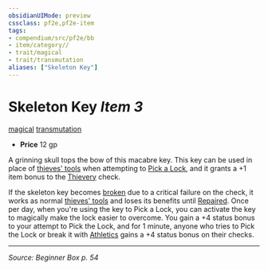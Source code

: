 ```yaml
---
obsidianUIMode: preview
cssclass: pf2e,pf2e-item
tags:
- compendium/src/pf2e/bb
- item/category//
- trait/magical
- trait/transmutation
aliases: ["Skeleton Key"]
---
```

# Skeleton Key *Item 3*  
[magical](magical.md "Magical Item Trait")  [transmutation](transmutation.md "Transmutation School Trait")  

- **Price** 12 gp

A grinning skull tops the bow of this macabre key. This key can be used in place of [thieves' tools](thieves-tools.md) when attempting to [Pick a Lock](pick-a-lock.md), and it grants a +1 item bonus to the [Thievery](skills.md#Thievery) check.

If the skeleton key becomes [broken](conditions.md#Broken) due to a critical failure on the check, it works as normal [thieves' tools](thieves-tools.md) and loses its benefits until [Repaired](repair.md). Once per day, when you're using the key to Pick a Lock, you can activate the key to magically make the lock easier to overcome. You gain a +4 status bonus to your attempt to Pick the Lock, and for 1 minute, anyone who tries to Pick the Lock or break it with [Athletics](skills.md#Athletics) gains a +4 status bonus on their checks.


---
*Source: Beginner Box p. 54*